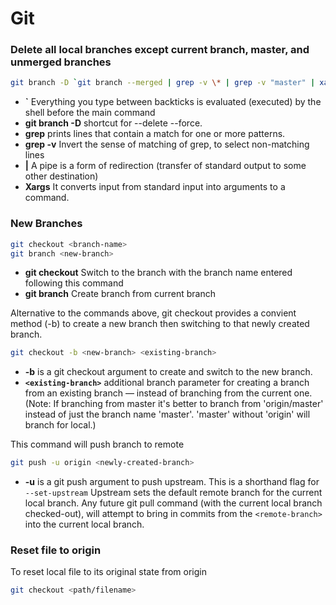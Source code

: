 # Git
### Delete all local branches except current branch, master, and unmerged branches  
```sh
git branch -D `git branch --merged | grep -v \* | grep -v "master" | xargs`
```
- **`** Everything you type between backticks is evaluated (executed) by the shell before the main command
- **git branch -D** shortcut for --delete --force.
- **grep** prints lines that contain a match for one or more patterns.
- **grep -v** Invert the sense of matching of grep, to select non-matching lines
- **|** A pipe is a form of redirection (transfer of standard output to some other destination)
- **Xargs** It converts input from standard input into arguments to a command.


### New Branches

```sh
git checkout <branch-name>
git branch <new-branch>
```
- **git checkout** Switch to the branch with the branch name entered following this command
- **git branch** Create branch from current branch

Alternative to the commands above, git checkout provides a convient method (-b) to create a new branch then switching to that newly created branch.
```sh
git checkout -b <new-branch> <existing-branch>
```
- **-b** is a git checkout argument to create and switch to the new branch.
- **`<existing-branch>`** additional branch parameter for creating a branch from an existing branch — instead of branching from the current one. (Note: If branching from master it's better to branch from 'origin/master' instead of just the branch name 'master'. 'master' without 'origin' will branch for local.)

This command will push branch to remote
```sh
git push -u origin <newly-created-branch>
```
- **-u** is a git push argument to push upstream. This is a shorthand flag for `--set-upstream` Upstream sets the default remote branch for the current local branch. Any future git pull command (with the current local branch checked-out), will attempt to bring in commits from the `<remote-branch>` into the current local branch.


### Reset file to origin
To reset local file to its original state from origin
```sh
git checkout <path/filename>
```
